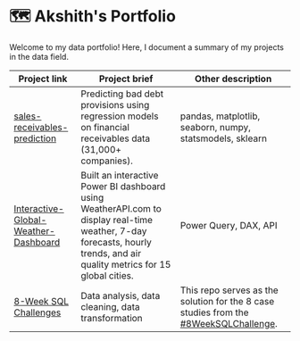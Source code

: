 # 🗺 Akshith's Portfolio

Welcome to my data portfolio! Here, I document a summary of my projects in the data field. 


| Project link | Project brief | Other description | 
|---|---|---|
| [sales-receivables-prediction](https://github.com/akshithkamatala/sales-receivables-prediction) | Predicting bad debt provisions using regression models on financial receivables data (31,000+ companies). | pandas, matplotlib, seaborn, numpy, statsmodels, sklearn |
| [Interactive-Global-Weather-Dashboard](https://github.com/akshithkamatala/Interactive-Global-Weather-Dashboard) | Built an interactive Power BI dashboard using WeatherAPI.com to display real-time weather, 7-day forecasts, hourly trends, and air quality metrics for 15 global cities. | Power Query, DAX, API |
| [8-Week SQL Challenges](https://github.com/katiehuangx/8-Week-SQL-Challenge) | Data analysis, data cleaning, data transformation | This repo serves as the solution for the 8 case studies from the [#8WeekSQLChallenge](https://8weeksqlchallenge.com). | 
